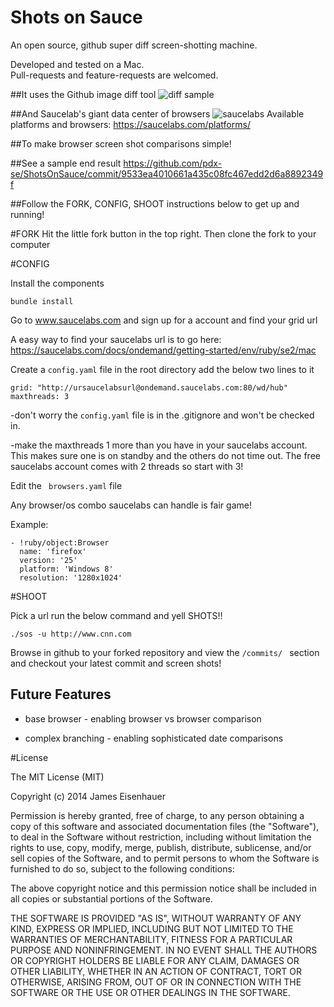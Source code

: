 Shots on Sauce
===========
An open source, github super diff screen-shotting machine.

Developed and tested on a Mac.  
Pull-requests and feature-requests are welcomed.  

##It uses the Github image diff tool
![diff sample](http://github-images.s3.amazonaws.com/blog/2011/vm-swipe.jpg) 

##And Saucelab's giant data center of browsers
![saucelabs](https://saucelabs.com/images/features/browsers-platforms.jpg)
Available platforms and browsers: https://saucelabs.com/platforms/

##To make browser screen shot comparisons simple!

##See a sample end result
https://github.com/pdx-se/ShotsOnSauce/commit/9533ea4010661a435c08fc467edd2d6a8892349f

##Follow the FORK, CONFIG, SHOOT instructions below to get up and running!

#FORK
Hit the little fork button in the top right.  Then clone the fork to your computer

#CONFIG

Install the components

``` bundle install ```

Go to www.saucelabs.com and sign up for a account and find your grid url

A easy way to find your saucelabs url is to go here: https://saucelabs.com/docs/ondemand/getting-started/env/ruby/se2/mac


Create a ``` config.yaml ``` file in the root directory
add the below two lines to it

```
grid: "http://ursaucelabsurl@ondemand.saucelabs.com:80/wd/hub"
maxthreads: 3
```

-don't worry the ``` config.yaml ``` file is in the .gitignore and won't be checked in.

-make the maxthreads 1 more than you have in your saucelabs account.  This makes sure one is on standby and the others do not time out.  The free saucelabs account comes with 2 threads so start with 3!

Edit the ``` browsers.yaml``` file

Any browser/os combo saucelabs can handle is fair game!

Example:
```
- !ruby/object:Browser 
  name: 'firefox'
  version: '25'
  platform: 'Windows 8'
  resolution: '1280x1024'
```

#SHOOT

Pick a url run the below command and yell SHOTS!!
```
./sos -u http://www.cnn.com
```

Browse in github to your forked repository and view the ``` /commits/  ``` section and checkout your latest commit and screen shots!

Future Features
-------------------------
* base browser - enabling browser vs browser comparison

* complex branching - enabling sophisticated date comparisons 




#License

The MIT License (MIT)

Copyright (c) 2014 James Eisenhauer

Permission is hereby granted, free of charge, to any person obtaining a copy of
this software and associated documentation files (the "Software"), to deal in
the Software without restriction, including without limitation the rights to
use, copy, modify, merge, publish, distribute, sublicense, and/or sell copies of
the Software, and to permit persons to whom the Software is furnished to do so,
subject to the following conditions:

The above copyright notice and this permission notice shall be included in all
copies or substantial portions of the Software.

THE SOFTWARE IS PROVIDED "AS IS", WITHOUT WARRANTY OF ANY KIND, EXPRESS OR
IMPLIED, INCLUDING BUT NOT LIMITED TO THE WARRANTIES OF MERCHANTABILITY, FITNESS
FOR A PARTICULAR PURPOSE AND NONINFRINGEMENT. IN NO EVENT SHALL THE AUTHORS OR
COPYRIGHT HOLDERS BE LIABLE FOR ANY CLAIM, DAMAGES OR OTHER LIABILITY, WHETHER
IN AN ACTION OF CONTRACT, TORT OR OTHERWISE, ARISING FROM, OUT OF OR IN
CONNECTION WITH THE SOFTWARE OR THE USE OR OTHER DEALINGS IN THE SOFTWARE.
